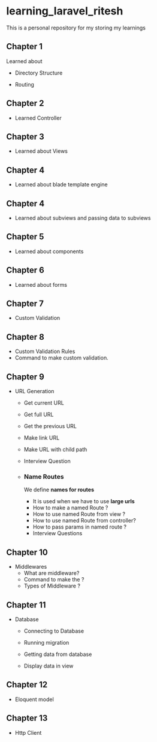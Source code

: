 # learning_laravel_ritesh

This is a personal repository for my storing my learnings

## Chapter 1

Learned about

- Directory Structure

- Routing

## Chapter 2

- Learned Controller

## Chapter 3

- Learned about Views

## Chapter 4

- Learned about blade template engine

## Chapter 4

- Learned about subviews and passing data to subviews

## Chapter 5

- Learned about components

## Chapter 6

- Learned about forms

## Chapter 7

- Custom Validation

## Chapter 8

- Custom Validation Rules
- Command to make custom validation.

## Chapter 9

- URL Generation
  
  - Get current URL
  
  - Get full URL
  
  - Get the previous URL
  
  - Make link URL
  
  - Make URL with child path
  
  - Interview Question
  
  - ### Name Routes
    
    We define **names for routes** 
    
    - It is used when we have to use **large urls**
    - How to make a named Route ?
    - How to use named Route from view ?
    - How to use named Route from controller?
    - How to pass params in named route ?
    - Interview Questions

## Chapter 10

- Middlewares
  - What are middleware?
  - Command to make the ?
  - Types of Middleware ?

## Chapter 11

- Database
  
  - Connecting to Database
  
  - Running migration
  
  - Getting data from database
  
  - Display data in view

## Chapter 12

- Eloquent model

## Chapter 13

- Http Client
